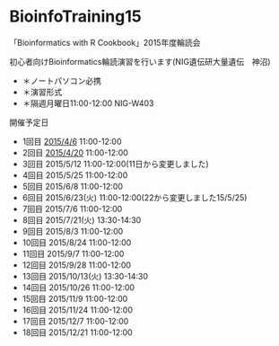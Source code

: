 # BioinfoTraining15
「Bioinformatics with R Cookbook」2015年度輪読会

初心者向けBioinformatics輪読演習を行います(NIG遺伝研大量遺伝　神沼)

* ＊ノートパソコン必携
* ＊演習形式
* ＊隔週月曜日11:00-12:00 NIG-W403

開催予定日
- 1回目 [2015/4/6](150406.md)  11:00-12:00
- 2回目 [2015/4/20](150420.md)  11:00-12:00
- 3回目 2015/5/12  11:00-12:00(11日から変更しました)
- 4回目 2015/5/25  11:00-12:00
- 5回目 2015/6/8   11:00-12:00
- 6回目 2015/6/23(火)   11:00-12:00(22から変更しました15/5/25)
- 7回目 2015/7/6  11:00-12:00
- 8回目 2015/7/21(火)  13:30-14:30
- 9回目 2015/8/3  11:00-12:00
- 10回目 2015/8/24  11:00-12:00
- 11回目 2015/9/7  11:00-12:00
- 12回目 2015/9/28  11:00-12:00
- 13回目 2015/10/13(火)  13:30-14:30
- 14回目 2015/10/26  11:00-12:00
- 15回目 2015/11/9  11:00-12:00
- 16回目 2015/11/24  11:00-12:00
- 17回目 2015/12/7  11:00-12:00
- 18回目 2015/12/21  11:00-12:00



